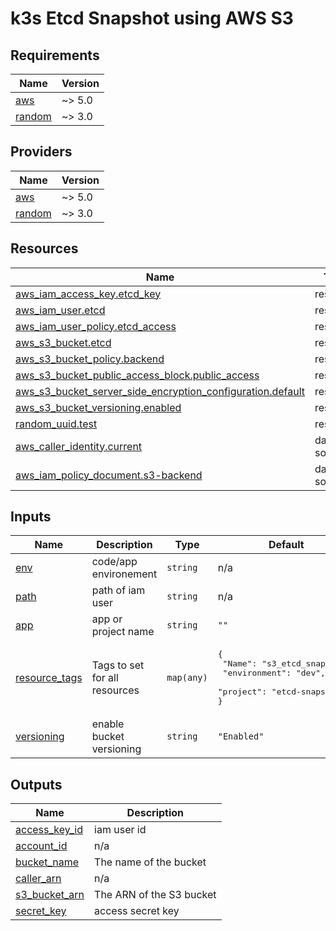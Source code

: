 # k3s Etcd Snapshot using AWS S3

<!-- BEGIN_TF_DOCS -->
## Requirements

| Name | Version |
|------|---------|
| <a name="requirement_aws"></a> [aws](#requirement\_aws) | ~> 5.0 |
| <a name="requirement_random"></a> [random](#requirement\_random) | ~> 3.0 |

## Providers

| Name | Version |
|------|---------|
| <a name="provider_aws"></a> [aws](#provider\_aws) | ~> 5.0 |
| <a name="provider_random"></a> [random](#provider\_random) | ~> 3.0 |

## Resources

| Name | Type |
|------|------|
| [aws_iam_access_key.etcd_key](https://registry.terraform.io/providers/hashicorp/aws/latest/docs/resources/iam_access_key) | resource |
| [aws_iam_user.etcd](https://registry.terraform.io/providers/hashicorp/aws/latest/docs/resources/iam_user) | resource |
| [aws_iam_user_policy.etcd_access](https://registry.terraform.io/providers/hashicorp/aws/latest/docs/resources/iam_user_policy) | resource |
| [aws_s3_bucket.etcd](https://registry.terraform.io/providers/hashicorp/aws/latest/docs/resources/s3_bucket) | resource |
| [aws_s3_bucket_policy.backend](https://registry.terraform.io/providers/hashicorp/aws/latest/docs/resources/s3_bucket_policy) | resource |
| [aws_s3_bucket_public_access_block.public_access](https://registry.terraform.io/providers/hashicorp/aws/latest/docs/resources/s3_bucket_public_access_block) | resource |
| [aws_s3_bucket_server_side_encryption_configuration.default](https://registry.terraform.io/providers/hashicorp/aws/latest/docs/resources/s3_bucket_server_side_encryption_configuration) | resource |
| [aws_s3_bucket_versioning.enabled](https://registry.terraform.io/providers/hashicorp/aws/latest/docs/resources/s3_bucket_versioning) | resource |
| [random_uuid.test](https://registry.terraform.io/providers/hashicorp/random/latest/docs/resources/uuid) | resource |
| [aws_caller_identity.current](https://registry.terraform.io/providers/hashicorp/aws/latest/docs/data-sources/caller_identity) | data source |
| [aws_iam_policy_document.s3-backend](https://registry.terraform.io/providers/hashicorp/aws/latest/docs/data-sources/iam_policy_document) | data source |

## Inputs

| Name | Description | Type | Default | Required |
|------|-------------|------|---------|:--------:|
| <a name="input_env"></a> [env](#input\_env) | code/app environement | `string` | n/a | yes |
| <a name="input_path"></a> [path](#input\_path) | path of iam user | `string` | n/a | yes |
| <a name="input_app"></a> [app](#input\_app) | app or project name | `string` | `""` | no |
| <a name="input_resource_tags"></a> [resource\_tags](#input\_resource\_tags) | Tags to set for all resources | `map(any)` | <pre>{<br>  "Name": "s3_etcd_snapshot",<br>  "environment": "dev",<br>  "project": "etcd-snapshot"<br>}</pre> | no |
| <a name="input_versioning"></a> [versioning](#input\_versioning) | enable bucket versioning | `string` | `"Enabled"` | no |

## Outputs

| Name | Description |
|------|-------------|
| <a name="output_access_key_id"></a> [access\_key\_id](#output\_access\_key\_id) | iam user id |
| <a name="output_account_id"></a> [account\_id](#output\_account\_id) | n/a |
| <a name="output_bucket_name"></a> [bucket\_name](#output\_bucket\_name) | The name of the bucket |
| <a name="output_caller_arn"></a> [caller\_arn](#output\_caller\_arn) | n/a |
| <a name="output_s3_bucket_arn"></a> [s3\_bucket\_arn](#output\_s3\_bucket\_arn) | The ARN of the S3 bucket |
| <a name="output_secret_key"></a> [secret\_key](#output\_secret\_key) | access secret key |
<!-- END_TF_DOCS -->
